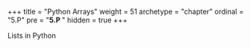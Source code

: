+++
title = "Python Arrays"
weight = 51
archetype = "chapter"
ordinal = "5.P"
pre = "<b>5.P </b>"
hidden = true
+++



Lists in Python
